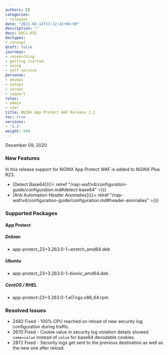 ```yaml
---
authors: []
categories:
- releases
date: "2021-04-14T13:32:41+00:00"
description: ""
docs: DOCS-655
doctypes:
- concept
draft: false
journeys:
- researching
- getting started
- using
- self service
personas:
- devops
- netops
- secops
- support
roles:
- admin
- user
title: NGINX App Protect WAF Release 2.2
toc: true
versions:
- "2.2"
weight: 940
---
```


December 09, 2020

### New Features

In this release support for NGINX App Protect WAF is added to NGINX Plus R23.

- [Detect Base64]({{< relref "/nap-waf/v4/configuration-guide/configuration.md#detect-base64" >}})
- [Anti Automation Header Anomalies]({{< relref "/nap-waf/v4/configuration-guide/configuration.md#header-anomalies" >}})

### Supported Packages

#### App Protect

##### Debian

- app-protect_23+3.263.0-1~stretch_amd64.deb

##### Ubuntu

- app-protect_23+3.263.0-1~bionic_amd64.deb

##### CentOS / RHEL

- app-protect-23+3.263.0-1.el7.ngx.x86_64.rpm

### Resolved Issues

- 2482 Fixed - 100% CPU reached on reload of new security log configuration during traffic.
- 2670 Fixed - Cookie value in security log violation details showed `name=value` instead of `value` for base64 decodable cookies.
- 2872 Fixed - Security logs get sent to the previous destination as well as the new one after reload.

